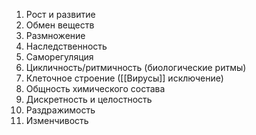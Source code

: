 1. Рост и развитие
2. Обмен веществ
3. Размножение
4. Наследственность
5. Саморегуляция
6. Цикличность/ритмичность (биологические ритмы)
7. Клеточное строение ([[Вирусы]] исключение)
8. Общность химического состава
9. Дискретность и целостность
10. Раздражимость
11. Изменчивость